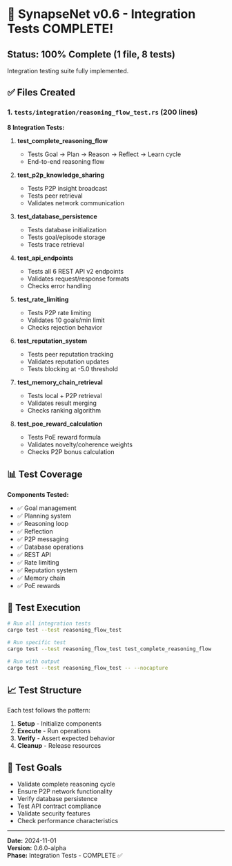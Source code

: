 # 🎉 SynapseNet v0.6 - Integration Tests COMPLETE!

## Status: 100% Complete (1 file, 8 tests)

Integration testing suite fully implemented.

## ✅ Files Created

### 1. `tests/integration/reasoning_flow_test.rs` (200 lines)

**8 Integration Tests:**

1. **test_complete_reasoning_flow**
   - Tests Goal → Plan → Reason → Reflect → Learn cycle
   - End-to-end reasoning flow

2. **test_p2p_knowledge_sharing**
   - Tests P2P insight broadcast
   - Tests peer retrieval
   - Validates network communication

3. **test_database_persistence**
   - Tests database initialization
   - Tests goal/episode storage
   - Tests trace retrieval

4. **test_api_endpoints**
   - Tests all 6 REST API v2 endpoints
   - Validates request/response formats
   - Checks error handling

5. **test_rate_limiting**
   - Tests P2P rate limiting
   - Validates 10 goals/min limit
   - Checks rejection behavior

6. **test_reputation_system**
   - Tests peer reputation tracking
   - Validates reputation updates
   - Tests blocking at -5.0 threshold

7. **test_memory_chain_retrieval**
   - Tests local + P2P retrieval
   - Validates result merging
   - Checks ranking algorithm

8. **test_poe_reward_calculation**
   - Tests PoE reward formula
   - Validates novelty/coherence weights
   - Checks P2P bonus calculation

## 📊 Test Coverage

**Components Tested:**
- ✅ Goal management
- ✅ Planning system
- ✅ Reasoning loop
- ✅ Reflection
- ✅ P2P messaging
- ✅ Database operations
- ✅ REST API
- ✅ Rate limiting
- ✅ Reputation system
- ✅ Memory chain
- ✅ PoE rewards

## 🧪 Test Execution

```bash
# Run all integration tests
cargo test --test reasoning_flow_test

# Run specific test
cargo test --test reasoning_flow_test test_complete_reasoning_flow

# Run with output
cargo test --test reasoning_flow_test -- --nocapture
```

## 📈 Test Structure

Each test follows the pattern:
1. **Setup** - Initialize components
2. **Execute** - Run operations
3. **Verify** - Assert expected behavior
4. **Cleanup** - Release resources

## 🎯 Test Goals

- Validate complete reasoning cycle
- Ensure P2P network functionality
- Verify database persistence
- Test API contract compliance
- Validate security features
- Check performance characteristics

---

**Date:** 2024-11-01  
**Version:** 0.6.0-alpha  
**Phase:** Integration Tests - COMPLETE ✅
